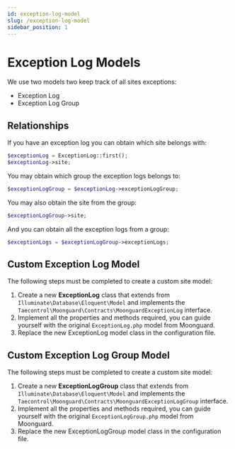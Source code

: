 ```yaml
---
id: exception-log-model
slug: /exception-log-model
sidebar_position: 1
---
```


# Exception Log Models

We use two models two keep track of all sites exceptions:

- Exception Log
- Exception Log Group

## Relationships

If you have an exception log you can obtain which site belongs with:

```php
$exceptionLog = ExceptionLog::first();
$exceptionLog->site;
```

You may obtain which group the exception logs belongs to:

```php
$exceptionLogGroup = $exceptionLog->exceptionLogGroup;
```

You may also obtain the site from the group:

```php
$exceptionLogGroup->site;
```

And you can obtain all the exception logs from a group:

```php
$exceptionLogs = $exceptionLogGroup->exceptionLogs;
```

## Custom Exception Log Model

The following steps must be completed to create a custom site model:

1. Create a new **ExceptionLog** class that extends from `Illuminate\Database\Eloquent\Model` and implements the `Taecontrol\Moonguard\Contracts\MoonguardExceptionLog` interface.
2. Implement all the properties and methods required, you can guide yourself with the original `ExceptionLog.php` model from Moonguard.
3. Replace the new ExceptionLog model class in the configuration file.

## Custom Exception Log Group Model

The following steps must be completed to create a custom site model:

1. Create a new **ExceptionLogGroup** class that extends from `Illuminate\Database\Eloquent\Model` and implements the `Taecontrol\Moonguard\Contracts\MoonguardExceptionLogGroup` interface.
2. Implement all the properties and methods required, you can guide yourself with the original `ExceptionLogGroup.php` model from Moonguard.
3. Replace the new ExceptionLogGroup model class in the configuration file.